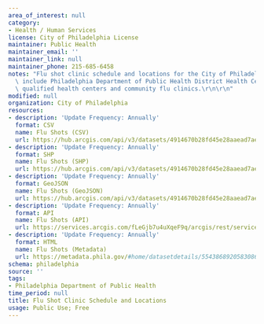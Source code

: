 ```yaml
---
area_of_interest: null
category:
- Health / Human Services
license: City of Philadelphia License
maintainer: Public Health
maintainer_email: ''
maintainer_link: null
maintainer_phone: 215-685-6458
notes: "Flu shot clinic schedule and locations for the City of Philadelphia. Locations\
  \ include Philadelphia Department of Public Health District Health Centers, federally\
  \ qualified health centers and community flu clinics.\r\n\r\n"
modified: null
organization: City of Philadelphia
resources:
- description: 'Update Frequency: Annually'
  format: CSV
  name: Flu Shots (CSV)
  url: https://hub.arcgis.com/api/v3/datasets/4914670b28fd45e28aaead7aef1ff0cd_0/downloads/data?format=csv&spatialRefId=3857&where=1%3D1
- description: 'Update Frequency: Annually'
  format: SHP
  name: Flu Shots (SHP)
  url: https://hub.arcgis.com/api/v3/datasets/4914670b28fd45e28aaead7aef1ff0cd_0/downloads/data?format=shp&spatialRefId=3857&where=1%3D1
- description: 'Update Frequency: Annually'
  format: GeoJSON
  name: Flu Shots (GeoJSON)
  url: https://hub.arcgis.com/api/v3/datasets/4914670b28fd45e28aaead7aef1ff0cd_0/downloads/data?format=geojson&spatialRefId=4326&where=1%3D1
- description: 'Update Frequency: Annually'
  format: API
  name: Flu Shots (API)
  url: https://services.arcgis.com/fLeGjb7u4uXqeF9q/arcgis/rest/services/Flu_shot/FeatureServer/0/query?outFields=*&where=1%3D1
- description: 'Update Frequency: Annually'
  format: HTML
  name: Flu Shots (Metadata)
  url: https://metadata.phila.gov/#home/datasetdetails/5543868920583086178c4f8d/representationdetails/55438adc9b989a05172d0d94/
schema: philadelphia
source: ''
tags:
- Philadelphia Department of Public Health
time_period: null
title: Flu Shot Clinic Schedule and Locations
usage: Public Use; Free
---
```

